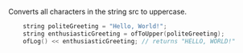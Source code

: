 Converts all characters in the string src to uppercase.

```cpp
    string politeGreeting = "Hello, World!";
    string enthusiasticGreeting = ofToUpper(politeGreeting); 
    ofLog() << enthusiasticGreeting; // returns "HELLO, WORLD!"
```

